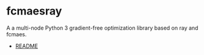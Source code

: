 # fcmaesray
A a multi-node Python 3 gradient-free optimization library based on ray and fcmaes.

- [README](https://github.com/dietmarwo/fcmaes-ray/blob/master/README.adoc)

